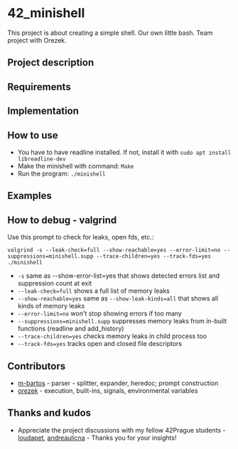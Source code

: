 # 42_minishell
This project is about creating a simple shell. Our own little bash. Team project with Orezek.

## Project description


## Requirements


## Implementation


## How to use
* You have to have readline installed. If not, install it with
```sudo apt install libreadline-dev```
* Make the minishell with command:
```Make```
* Run the program:
```./minishell```

## Examples

## How to debug - valgrind
Use this prompt to check for leaks, open fds, etc.:
```
valgrind -s --leak-check=full --show-reachable=yes --error-limit=no --suppressions=minishell.supp --trace-children=yes --track-fds=yes ./minishell
```
- `-s` same as --show-error-list=yes that shows detected errors list and suppression count at exit
- `--leak-check=full` shows a full list of memory leaks
- `--show-reachable=yes` same as `--show-leak-kinds=all` that shows all kinds of memory leaks
- `--error-limit=no` won't stop showing errors if too many
- `--suppressions=minishell.supp` suppresses memory leaks from in-built functions (readline and add_history)
- `--trace-children=yes` checks memory leaks in child process too
- `--track-fds=yes` tracks open and closed file descriptors

## Contributors
* [m-bartos](https://github.com/m-bartos) - parser - splitter, expander, heredoc; prompt construction
* [orezek](https://github.com/orezek) - execution, built-ins, signals, environmental variables

## Thanks and kudos
* Appreciate the project discussions with my fellow 42Prague students - [loudapet](https://github.com/loudapet), [andreaulicna](https://github.com/andreaulicna) - Thanks you for your insights!

